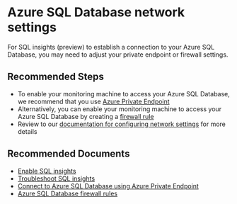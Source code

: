 <properties
  pagetitle="Azure SQL Database network settings"
  description=""
  service=""
  resource=""
  ms.author="sckingho"
  selfhelptype="Generic"
  supporttopicids="32784712"
  productpesids="17412"
  cloudenvironments="public, fairfax, mooncake, blackforest, ussec, usnat"
  disableclouds=""
  articleid="377e7148-d7aa-4bc7-8b2e-a0df6e1572ac"
  ownershipid="AzureData_AzureSQLDB" />
# Azure SQL Database network settings

For SQL insights (preview) to establish a connection to your Azure SQL Database, you may need to adjust your private endpoint or firewall settings.

## **Recommended Steps**

- To enable your monitoring machine to access your Azure SQL Database, we recommend that you use [Azure Private Endpoint](https://docs.microsoft.com/azure/private-link/tutorial-private-endpoint-sql-portal)
- Alternatively, you can enable your monitoring machine to access your Azure SQL Database by creating a [firewall rule](https://docs.microsoft.com/azure/azure-sql/database/firewall-configure)
- Review to our [documentation for configuring network settings](https://docs.microsoft.com/azure/azure-monitor/insights/sql-insights-enable#configure-network-settings) for more details

## **Recommended Documents**

- [Enable SQL insights](https://docs.microsoft.com/azure/azure-monitor/insights/sql-insights-enable)
- [Troubleshoot SQL insights](https://docs.microsoft.com/azure/azure-monitor/insights/sql-insights-troubleshoot)
- [Connect to Azure SQL Database using Azure Private Endpoint](https://docs.microsoft.com/azure/private-link/tutorial-private-endpoint-sql-portal)
- [Azure SQL Database firewall rules](https://docs.microsoft.com/azure/azure-sql/database/firewall-configure)
